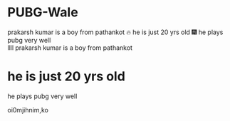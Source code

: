 # PUBG-Wale  

prakarsh kumar is a boy from pathankot  🔥
he is just 20 yrs old  🎆
he plays pubg very well  
llll
prakarsh kumar is a boy from pathankot  
<h1>he is just 20 yrs old</h1>  
he plays pubg very well  

oi0mjihnim,ko
